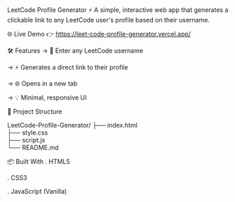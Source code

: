 LeetCode Profile Generator ⚡
A simple, interactive web app that generates a clickable link to any LeetCode user's profile based on their username.

🌐 Live Demo
👉 https://leet-code-profile-generator.vercel.app/

🛠️ Features
-> 🔎 Enter any LeetCode username

-> ⚡ Generates a direct link to their profile

-> 🌐 Opens in a new tab

-> 💡 Minimal, responsive UI

📁 Project Structure

LeetCode-Profile-Generator/
├── index.html  
├── style.css  
├── script.js  
└── README.md

📦 Built With
. HTML5

. CSS3

. JavaScript (Vanilla)
